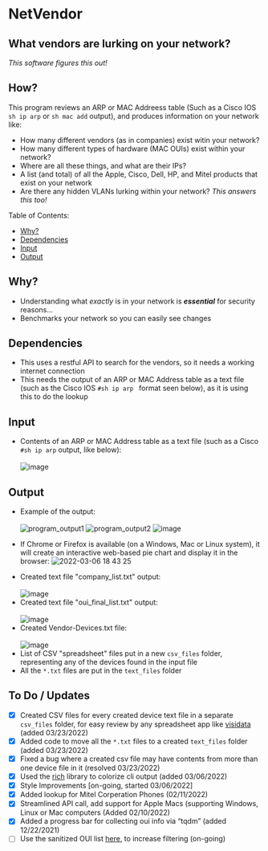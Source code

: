 # NetVendor

## What vendors are lurking on your network? 

*This software figures this out!* 

## How?
This program reviews an ARP or MAC Addreess table (Such as a Cisco IOS ```sh ip arp``` or ```sh mac add``` output), and produces information on your network like:
* How many different vendors (as in companies) exist witin your network?
* How many different types of hardware (MAC OUIs) exist within your network?
* Where are all these things, and what are their IPs?
* A list (and total) of all the Apple, Cisco, Dell, HP, and Mitel products that exist on your network
* Are there any hidden VLANs lurking within your network? *This answers this too!*

Table of Contents:
  - [Why?](#why)
  - [Dependencies](#dependencies)
  - [Input](#input)
  - [Output](#output)

## Why?
* Understanding what *exactly* is in your network is **_essential_** for security reasons... <br>
* Benchmarks your network so you can easily see changes

## Dependencies 
* This uses a restful API to search for the vendors, so it needs a working internet connection
* This needs the output of an ARP or MAC Address table as a text file (such as the Cisco IOS ```#sh ip arp ``` format seen below), as it is using this to do the lookup
## Input
* Contents of an ARP or MAC Address table as a text file (such as a Cisco ```#sh ip arp``` output, like below):</br></br>
 ![image](https://user-images.githubusercontent.com/48565067/144638643-f26b64fe-e992-4163-a0a9-a1c90b0b6028.png)
## Output
* Example of the output: </br></br>
![program_output1](https://user-images.githubusercontent.com/48565067/156947568-60770c6b-f270-4087-abbc-7c7c40043439.png)
![program_output2](https://user-images.githubusercontent.com/48565067/156942018-807a5762-dcb8-49b0-b8df-fc33dec61433.png)
![image](https://user-images.githubusercontent.com/48565067/159778884-924f1c9c-ecf6-46ea-88aa-c4529eb741c3.png)

 - If Chrome or Firefox is available (on a Windows, Mac or Linux system), it will create an interactive web-based pie chart and display it in the browser:
 ![2022-03-06 18 43 25](https://user-images.githubusercontent.com/48565067/156947443-4510c608-b49f-4f3c-a8c9-60da13627ba6.png)
 * Created text file "company_list.txt" output:</br></br>
 ![image](https://user-images.githubusercontent.com/48565067/144633574-5bc13c04-a712-490d-b186-a30b4d9d8a73.png)
* Created text file "oui_final_list.txt" output:</br></br>
 ![image](https://user-images.githubusercontent.com/48565067/144633706-24bbe2ef-6965-4847-b3a9-0f22242ff95f.png)
* Created Vendor-Devices.txt file:</br></br>
  ![image](https://user-images.githubusercontent.com/48565067/144880526-74cc7658-ae97-4841-812e-24f4f274525d.png)
* List of CSV "spreadsheet" files put in a new ```csv_files``` folder, representing any of the devices found in the input file
* All the ```*.txt``` files are put in the ```text_files``` folder 

## To Do / Updates
- [x] Created CSV files for every created device text file in a separate ```csv_files``` folder, for easy review by any spreadsheet app like [visidata](https://www.visidata.org) (added 03/23/2022)
- [x] Added code to move all the ```*.txt``` files to a created ```text_files``` folder (added 03/23/2022)
- [x] Fixed a bug where a created csv file may have contents from more than one device file in it (resolved 03/23/2022)
- [x] Used the [rich](https://github.com/Textualize/rich) library to colorize cli output (added 03/06/2022)
- [x] Style Improvements [on-going, started 03/06/2022]
- [x] Added lookup for Mitel Corperation Phones (02/11/2022)
- [x] Streamlined API call, add support for Apple Macs (supporting Windows, Linux or Mac computers (Added 02/10/2022)
- [x] Added a progress bar for collecting oui info via “tqdm” (added 12/22/2021)
- [ ] Use the sanitized OUI list [here](https://linuxnet.ca/ieee/oui/), to increase filtering (on-going)
